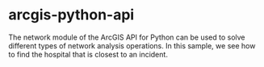 # arcgis-python-api
 The network module of the ArcGIS API for Python can be used to solve different types of network analysis operations. In this sample, we see how to find the hospital that is closest to an incident.
